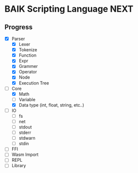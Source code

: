 # BAIK Scripting Language NEXT
## Progress
- [x] Parser
    - [x] Lexer
    - [x] Tokenize
    - [x] Function
    - [x] Expr
    - [x] Grammer
    - [x] Operator
    - [x] Node
    - [x] Execution Tree
- [ ] Core
    - [x] Math
    - [ ] Variable
    - [x] Data type (int, float, string, etc..)
- [ ] IO
    - [ ] fs
    - [ ] net
    - [ ] stdout
    - [ ] stderr
    - [ ] stdwarn
    - [ ] stdin
- [ ] FFI
- [ ] Wasm Import
- [ ] REPL
- [ ] Library